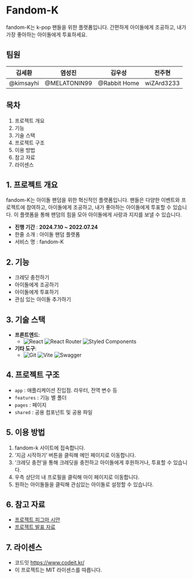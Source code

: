 # Fandom-K

fandom-K는 k-pop 팬들을 위한 플랫폼입니다. 간편하게 아이돌에게 조공하고, 내가 가장 좋아하는 아이돌에게 투표하세요.

## 팀원

| 김세환 | 염성진 | 김우성 | 전주현 |
| --- | --- | --- | --- |
| @kimsayhi | @MELATONIN99 | @Rabbit Home  | wiZArd3233 |

## 목차

1. 프로젝트 개요
2. 기능
3. 기술 스택
4. 프로젝트 구조
5. 이용 방법
6. 참고 자료
7. 라이센스

## 1. 프로젝트 개요

fandom-K는 아이돌 팬덤을 위한 혁신적인 플랫폼입니다. 팬들은 다양한 이벤트와 프로젝트에 참여하고, 아이돌에게 조공하고, 내가 좋아하는 아이돌에게 투표할 수 있습니다. 이 플랫폼을 통해 팬덤의 힘을 모아 아이돌에게 사랑과 지지를 보낼 수 있습니다.

- **진행 기간** : **2024.7.10 ~ 2022.07.24**
- 한줄 소개 : 아이돌 팬덤 플랫폼
- 서비스 명 : fandom-K

## 2. 기능

- 크레딧 충전하기
- 아이돌에게 조공하기
- 아이돌에게 투표하기
- 관심 있는 아이돌 추가하기

## 3. 기술 스택

- **프론트엔드**:
    - ![React](https://img.shields.io/badge/react-%2320232a.svg?style=for-the-badge&logo=react&logoColor=%2361DAFB) ![React Router](https://img.shields.io/badge/React_Router-CA4245?style=for-the-badge&logo=react-router&logoColor=white) ![Styled Components](https://img.shields.io/badge/styled--components-DB7093?style=for-the-badge&logo=styled-components&logoColor=white)
- **기타 도구**:
    - ![Git](https://img.shields.io/badge/git-%23F05033.svg?style=for-the-badge&logo=git&logoColor=white) ![Vite](https://img.shields.io/badge/vite-%23646CFF.svg?style=for-the-badge&logo=vite&logoColor=white) ![Swagger](https://img.shields.io/badge/-Swagger-%23Clojure?style=for-the-badge&logo=swagger&logoColor=white)

## 4. 프로젝트 구조

- `app` :  애플리케이션 진입점. 라우터, 전역 변수 등
- `features` : 기능 별 폴더
- `pages` : 페이지
- `shared`  : 공용 컴포넌트 및 공용 파일

## 5. 이용 방법

1. fandom-k 사이트에 접속합니다.
2. ‘지금 시작하기’ 버튼을 클릭해 메인 페이지로 이동합니다.
3. ‘크레딧 충전’을 통해 크레딧을 충전하고 아이돌에게 후원하거나, 투표할 수 있습니다.
4. 우측 상단의 내 프로필을 클릭해 마이 페이지로 이동합니다.
5. 원하는 아이돌들을 클릭해 관심있는 아이돌로 설정할 수 있습니다.

## 6. 참고 자료

- [프로젝트 피그마 시안](https://www.figma.com/design/lccVqOCzq7XCUYztyC7KlQ/[AAA]Fandom-K?node-id=8-1008&t=HmQAzo1me9kd1xrd-0](https://www.figma.com/design/lccVqOCzq7XCUYztyC7KlQ/%5BAAA%5DFandom-K?node-id=8-1008&t=HmQAzo1me9kd1xrd-0))
- [프로젝트 발표 자료](https://www.figma.com/slides/g5djvVoXmQr6Zkqu1vkiK4/Untitled?node-id=1-26&t=ZMuyg2Dl604S4Aqk-0)
    

## 7. 라이센스

- 코드잇 <https://www.codeit.kr/>
- 이 프로젝트는 MIT 라이센스를 따릅니다.
